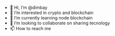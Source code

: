 - 👋 Hi, I’m @dimbay
- 👀 I’m interested in crypto and blockchain
- 🌱 I’m currently learning node blockchain
- 💞️ I’m looking to collaborate on sharing tecnology
- 📫 How to reach me 

<!---
andinear/andinear is a ✨ special ✨ repository because its `README.md` (this file) appears on your GitHub profile.
You can click the Preview link to take a look at your changes.
--->
